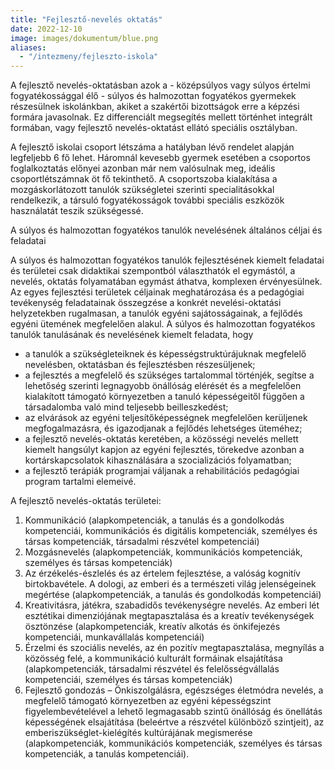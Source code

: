 ```yaml
---
title: "Fejlesztő-nevelés oktatás"
date: 2022-12-10
image: images/dokumentum/blue.png
aliases:
  - "/intezmeny/fejleszto-iskola"
---
```


A fejlesztő nevelés-oktatásban azok a - középsúlyos vagy súlyos értelmi fogyatékossággal élő -  súlyos és halmozottan fogyatékos gyermekek részesülnek iskolánkban, akiket a szakértői bizottságok erre a képzési formára javasolnak. 
Ez differenciált megsegítés mellett történhet integrált formában, vagy fejlesztő nevelés-oktatást ellátó speciális osztályban. 

A fejlesztő iskolai csoport létszáma a hatályban lévő rendelet alapján  legfeljebb 6 fő lehet. Háromnál kevesebb gyermek esetében a csoportos foglalkoztatás előnyei azonban már  nem valósulnak meg, ideális csoportlétszámnak öt fő tekinthető. 
A csoportszoba kialakítása a mozgáskorlátozott tanulók szükségletei szerinti specialitásokkal rendelkezik, a társuló fogyatékosságok további speciális eszközök használatát teszik szükségessé.

A súlyos és halmozottan fogyatékos tanulók nevelésének általános céljai és feladatai

A súlyos és halmozottan fogyatékos tanulók fejlesztésének kiemelt feladatai és területei csak didaktikai szempontból választhatók el egymástól, a nevelés, oktatás folyamatában egymást áthatva, komplexen érvényesülnek. Az egyes fejlesztési területek céljainak meghatározása és a pedagógiai tevékenység feladatainak összegzése a konkrét nevelési-oktatási helyzetekben rugalmasan, a tanulók egyéni sajátosságainak, a fejlődés egyéni ütemének megfelelően alakul.
A súlyos és halmozottan fogyatékos tanulók tanulásának és nevelésének kiemelt feladata, hogy

- a tanulók a szükségleteiknek és képességstruktúrájuknak megfelelő nevelésben, oktatásban és fejlesztésben részesüljenek;
- a fejlesztés a megfelelő és szükséges tartalommal történjék, segítse a lehetőség szerinti legnagyobb önállóság elérését és a megfelelően kialakított támogató környezetben a tanuló képességeitől függően a társadalomba való mind teljesebb beilleszkedést;
- az elvárások az egyéni teljesítőképességnek megfelelően kerüljenek megfogalmazásra, és igazodjanak a fejlődés lehetséges üteméhez;
- a fejlesztő nevelés-oktatás keretében, a közösségi nevelés mellett kiemelt hangsúlyt kapjon az egyéni fejlesztés, törekedve azonban a kortárskapcsolatok kihasználására a szocializációs folyamatban;
- a fejlesztő terápiák programjai váljanak a rehabilitációs pedagógiai program tartalmi elemeivé.

A fejlesztő nevelés-oktatás területei:

1. Kommunikáció (alapkompetenciák, a tanulás és a gondolkodás kompetenciái, kommunikációs és digitális kompetenciák, személyes és társas kompetenciák, társadalmi részvétel kompetenciái)
2. Mozgásnevelés (alapkompetenciák, kommunikációs kompetenciák, személyes és társas kompetenciák)
3. Az érzékelés-észlelés és az értelem fejlesztése, a valóság kognitív birtokbavétele. A dologi, az emberi és a természeti világ jelenségeinek megértése (alapkompetenciák, a tanulás és gondolkodás kompetenciái)
4. Kreativitásra, játékra, szabadidős tevékenységre nevelés. Az emberi lét esztétikai dimenziójának megtapasztalása és a kreatív tevékenységek ösztönzése (alapkompetenciák, kreatív alkotás és önkifejezés kompetenciái, munkavállalás kompetenciái)
5. Érzelmi és szociális nevelés, az én pozitív megtapasztalása, megnyílás a közösség felé, a kommunikáció kulturált formáinak elsajátítása (alapkompetenciák, társadalmi részvétel és felelősségvállalás kompetenciái, személyes és társas kompetenciák)
6. Fejlesztő gondozás – Önkiszolgálásra, egészséges életmódra nevelés, a megfelelő támogató környezetben az egyéni képességszint figyelembevételével a lehető legmagasabb szintű önállóság és önellátás képességének elsajátítása (beleértve a részvétel különböző szintjeit), az emberiszükséglet-kielégítés kultúrájának megismerése (alapkompetenciák, kommunikációs kompetenciák, személyes és társas kompetenciák, a tanulás kompetenciái).
